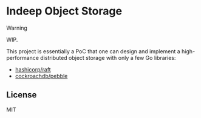 # Indeep Object Storage

> [!WARNING]  
> WIP.

This project is essentially a PoC that one can design and implement a high-performance distributed object storage with
only a few Go libraries:

* [hashicorp/raft]
* [cockroachdb/pebble]

[hashicorp/raft]: https://github.com/hashicorp/raft
[cockroachdb/pebble]: https://github.com/cockroachdb/pebble

## License

MIT
